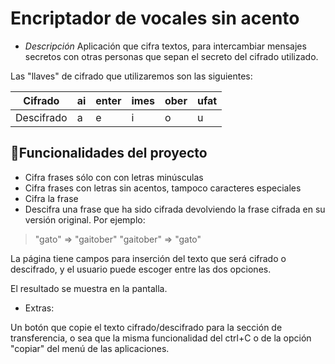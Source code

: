 # Encriptador de vocales sin acento 
* _Descripción_
Aplicación que cifra textos, para intercambiar mensajes secretos con otras personas que sepan el secreto del cifrado utilizado.

Las "llaves" de cifrado que utilizaremos son las siguientes:

| Cifrado    |ai|enter|imes|ober|ufat|
|------------|--|-----|----|----|----|
| Descifrado |a |e    |i   |o   |u   | 

## :hammer:Funcionalidades del proyecto

* Cifra frases sólo con con letras minúsculas
* Cifra frases con letras sin acentos, tampoco caracteres especiales
* Cifra la frase
* Descifra una frase que ha sido cifrada devolviendo la frase cifrada en su versión original.
Por ejemplo:
> "gato" => "gaitober"
> "gaitober" => "gato"

La página tiene campos para inserción del texto que será cifrado o descifrado, y el usuario puede escoger entre las dos opciones.

El resultado se muestra en la pantalla.

* Extras:

Un botón que copie el texto cifrado/descifrado para la sección de transferencia, o sea que la misma funcionalidad del ctrl+C o de la opción "copiar" del menú de las aplicaciones.
